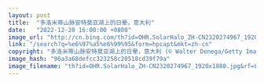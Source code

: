 ```yaml
---
layout: post
title:  "多洛米蒂山脉安特莫亚湖上的日晕，意大利"
date:   "2022-12-20 16:00:00 +0800"
image_url: "http://cn.bing.com/th?id=OHR.SolarHalo_ZH-CN2320274967_1920x1080.jpg&rf=LaDigue_1920x1080.jpg&pid=hp"
link: "/search?q=%e6%97%a5%e6%99%95&form=hpcapt&mkt=zh-cn"
copyright: "多洛米蒂山脉安特莫亚湖上的日晕，意大利 (© Walter Donega/Getty Images)"
image_hash: "96a3a68defcc323258c20518cd39f79a"
image_filename: "th?id=OHR.SolarHalo_ZH-CN2320274967_1920x1080.jpg&rf=LaDigue_1920x1080.jpg&pid=hp"
---
```

